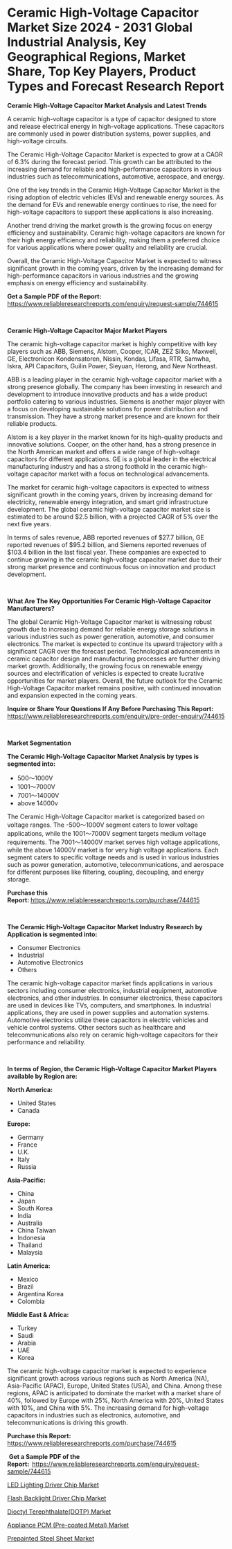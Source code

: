 <p><h1>Ceramic High-Voltage Capacitor Market Size 2024 - 2031 Global Industrial Analysis, Key Geographical Regions, Market Share, Top Key Players, Product Types and Forecast Research Report</h1></p><p><strong>Ceramic High-Voltage Capacitor Market Analysis and Latest Trends</strong></p>
<p><p>A ceramic high-voltage capacitor is a type of capacitor designed to store and release electrical energy in high-voltage applications. These capacitors are commonly used in power distribution systems, power supplies, and high-voltage circuits.</p><p>The Ceramic High-Voltage Capacitor Market is expected to grow at a CAGR of 6.3% during the forecast period. This growth can be attributed to the increasing demand for reliable and high-performance capacitors in various industries such as telecommunications, automotive, aerospace, and energy.</p><p>One of the key trends in the Ceramic High-Voltage Capacitor Market is the rising adoption of electric vehicles (EVs) and renewable energy sources. As the demand for EVs and renewable energy continues to rise, the need for high-voltage capacitors to support these applications is also increasing.</p><p>Another trend driving the market growth is the growing focus on energy efficiency and sustainability. Ceramic high-voltage capacitors are known for their high energy efficiency and reliability, making them a preferred choice for various applications where power quality and reliability are crucial.</p><p>Overall, the Ceramic High-Voltage Capacitor Market is expected to witness significant growth in the coming years, driven by the increasing demand for high-performance capacitors in various industries and the growing emphasis on energy efficiency and sustainability.</p></p>
<p><strong>Get a Sample PDF of the Report:&nbsp;</strong> <a href="https://www.reliableresearchreports.com/enquiry/request-sample/744615">https://www.reliableresearchreports.com/enquiry/request-sample/744615</a></p>
<p>&nbsp;</p>
<p><strong>Ceramic High-Voltage Capacitor Major Market Players</strong></p>
<p><p>The ceramic high-voltage capacitor market is highly competitive with key players such as ABB, Siemens, Alstom, Cooper, ICAR, ZEZ Silko, Maxwell, GE, Electronicon Kondensatoren, Nissin, Kondas, Lifasa, RTR, Samwha, Iskra, API Capacitors, Guilin Power, Sieyuan, Herong, and New Northeast.</p><p>ABB is a leading player in the ceramic high-voltage capacitor market with a strong presence globally. The company has been investing in research and development to introduce innovative products and has a wide product portfolio catering to various industries. Siemens is another major player with a focus on developing sustainable solutions for power distribution and transmission. They have a strong market presence and are known for their reliable products.</p><p>Alstom is a key player in the market known for its high-quality products and innovative solutions. Cooper, on the other hand, has a strong presence in the North American market and offers a wide range of high-voltage capacitors for different applications. GE is a global leader in the electrical manufacturing industry and has a strong foothold in the ceramic high-voltage capacitor market with a focus on technological advancements.</p><p>The market for ceramic high-voltage capacitors is expected to witness significant growth in the coming years, driven by increasing demand for electricity, renewable energy integration, and smart grid infrastructure development. The global ceramic high-voltage capacitor market size is estimated to be around $2.5 billion, with a projected CAGR of 5% over the next five years.</p><p>In terms of sales revenue, ABB reported revenues of $27.7 billion, GE reported revenues of $95.2 billion, and Siemens reported revenues of $103.4 billion in the last fiscal year. These companies are expected to continue growing in the ceramic high-voltage capacitor market due to their strong market presence and continuous focus on innovation and product development.</p></p>
<p>&nbsp;</p>
<p><strong>What Are The Key Opportunities For Ceramic High-Voltage Capacitor Manufacturers?</strong></p>
<p><p>The global Ceramic High-Voltage Capacitor market is witnessing robust growth due to increasing demand for reliable energy storage solutions in various industries such as power generation, automotive, and consumer electronics. The market is expected to continue its upward trajectory with a significant CAGR over the forecast period. Technological advancements in ceramic capacitor design and manufacturing processes are further driving market growth. Additionally, the growing focus on renewable energy sources and electrification of vehicles is expected to create lucrative opportunities for market players. Overall, the future outlook for the Ceramic High-Voltage Capacitor market remains positive, with continued innovation and expansion expected in the coming years.</p></p>
<p><strong>Inquire or Share Your Questions If Any Before Purchasing This Report:</strong> <a href="https://www.reliableresearchreports.com/enquiry/pre-order-enquiry/744615">https://www.reliableresearchreports.com/enquiry/pre-order-enquiry/744615</a></p>
<p>&nbsp;</p>
<p><strong>Market Segmentation</strong></p>
<p><strong>The Ceramic High-Voltage Capacitor Market Analysis by types is segmented into:</strong></p>
<p><ul><li>500～1000V</li><li>1001～7000V</li><li>7001～14000V</li><li>above 14000v</li></ul></p>
<p><p>The Ceramic High-Voltage Capacitor market is categorized based on voltage ranges. The -500～1000V segment caters to lower voltage applications, while the 1001～7000V segment targets medium voltage requirements. The 7001～14000V market serves high voltage applications, while the above 14000V market is for very high voltage applications. Each segment caters to specific voltage needs and is used in various industries such as power generation, automotive, telecommunications, and aerospace for different purposes like filtering, coupling, decoupling, and energy storage.</p></p>
<p><strong>Purchase this Report:&nbsp;</strong><a href="https://www.reliableresearchreports.com/purchase/744615">https://www.reliableresearchreports.com/purchase/744615</a></p>
<p>&nbsp;</p>
<p><strong>The Ceramic High-Voltage Capacitor Market Industry Research by Application is segmented into:</strong></p>
<p><ul><li>Consumer Electronics</li><li>Industrial</li><li>Automotive Electronics</li><li>Others</li></ul></p>
<p><p>The ceramic high-voltage capacitor market finds applications in various sectors including consumer electronics, industrial equipment, automotive electronics, and other industries. In consumer electronics, these capacitors are used in devices like TVs, computers, and smartphones. In industrial applications, they are used in power supplies and automation systems. Automotive electronics utilize these capacitors in electric vehicles and vehicle control systems. Other sectors such as healthcare and telecommunications also rely on ceramic high-voltage capacitors for their performance and reliability.</p></p>
<p>&nbsp;</p>
<p><strong>In terms of Region, the Ceramic High-Voltage Capacitor Market Players available by Region are:</strong></p>
<p>
    <p> <strong> North America: </strong>
        <ul>
            <li>United States</li>
            <li>Canada</li>
        </ul>
        </p> 
    <p> <strong> Europe: </strong>
        <ul>
            <li>Germany</li>
            <li>France</li>
            <li>U.K.</li>
            <li>Italy</li>
            <li>Russia</li>
        </ul>
        </p> 
    <p> <strong> Asia-Pacific: </strong>
        <ul>
            <li>China</li>
            <li>Japan</li>
            <li>South Korea</li>
            <li>India</li>
            <li>Australia</li>
            <li>China Taiwan</li>
            <li>Indonesia</li>
            <li>Thailand</li>
            <li>Malaysia</li>
        </ul>
        </p> 
    <p> <strong> Latin America: </strong>
        <ul>
            <li>Mexico</li>
            <li>Brazil</li>
            <li>Argentina Korea</li>
            <li>Colombia</li>
        </ul>
        </p> 
    <p> <strong> Middle East & Africa: </strong>
        <ul>
            <li>Turkey</li>
            <li>Saudi</li>
            <li>Arabia</li>
            <li>UAE</li>
            <li>Korea</li>
        </ul>
    </p>
    </p>
<p><p>The ceramic high-voltage capacitor market is expected to experience significant growth across various regions such as North America (NA), Asia-Pacific (APAC), Europe, United States (USA), and China. Among these regions, APAC is anticipated to dominate the market with a market share of 40%, followed by Europe with 25%, North America with 20%, United States with 10%, and China with 5%. The increasing demand for high-voltage capacitors in industries such as electronics, automotive, and telecommunications is driving this growth.</p></p>
<p><strong>Purchase this Report: </strong><a href="https://www.reliableresearchreports.com/purchase/744615">https://www.reliableresearchreports.com/purchase/744615</a></p>
<p>&nbsp;<strong>Get a Sample PDF of the Report:&nbsp;&nbsp;</strong><a href="https://www.reliableresearchreports.com/enquiry/request-sample/744615">https://www.reliableresearchreports.com/enquiry/request-sample/744615</a></p>
<p><strong></strong></p>
<p><p><a href="https://view.publitas.com/reportprime-1/global-led-lighting-driver-chip-market-size-and-market-trends-insights-and-projections-from-2024-to-2031/">LED Lighting Driver Chip Market</a></p><p><a href="https://view.publitas.com/reportprime-1/insights-into-flash-backlight-driver-chip-market-size-analysing-market-share-trends-and-growth-from-2024-to-2031/">Flash Backlight Driver Chip Market</a></p><p><a href="https://automatic-knee-4c7.notion.site/Dioctyl-Terephthalate-DOTP-Market-Research-Report-Forecasted-for-Period-from-2024-2031-by-Market-9de534ae720549078f9edfb9c11a9087">Dioctyl Terephthalate(DOTP) Market</a></p><p><a href="https://sulfuric-clavicle-d39.notion.site/Appliance-PCM-Pre-coated-Metal-Market-with-the-goal-of-estimating-the-market-size-and-future-growt-8ce8da573d0e4fca91781b7b055c261e">Appliance PCM (Pre-coated Metal) Market</a></p><p><a href="https://automatic-knee-4c7.notion.site/Prepainted-Steel-Sheet-Market-Size-Growth-Outlook-from-2024-to-2031-projecting-at-Market-s-Trends--6f783c06afbd48b28ac5335789643770">Prepainted Steel Sheet Market</a></p></p>